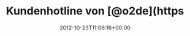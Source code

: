 ---
retweeted: false
source: <a href="http://twitter.com" rel="nofollow">Twitter Web Client</a>
entities:
  hashtags: []
  symbols: []
  user_mentions: []
  urls: []
display_text_range:
- '0'
- '119'
favorite_count: '2'
id_str: '260698652023066624'
truncated: false
retweet_count: '0'
id: '260698652023066624'
created_at: Tue Oct 23 11:06:16 +0000 2012
favorited: false
full_text: Kundenhotline von [@o2de](https://twitter.com/o2de), Minute 8. Bisher haben
  Spracherkennung und zwei persönliche Berater den Turing-Test bestanden.
lang: de
tags:
- pesos:twitter
date: '2012-10-23T11:06:16+00:00'
src: https://twitter.com/bascht/status/260698652023066624
original_url: https://twitter.com/bascht/status/260698652023066624
type: twitter_tweet
text: Kundenhotline von [@o2de](https://twitter.com/o2de), Minute 8. Bisher haben
  Spracherkennung und zwei persönliche Berater den Turing-Test bestanden.
title: Kundenhotline von [@o2de](https

---